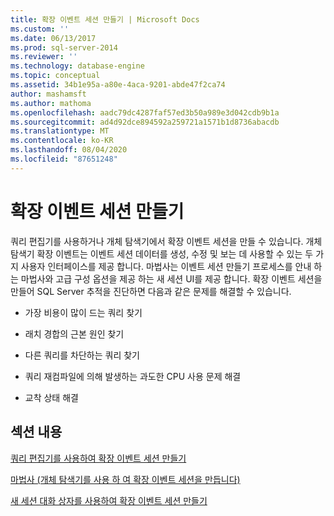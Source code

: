 ```yaml
---
title: 확장 이벤트 세션 만들기 | Microsoft Docs
ms.custom: ''
ms.date: 06/13/2017
ms.prod: sql-server-2014
ms.reviewer: ''
ms.technology: database-engine
ms.topic: conceptual
ms.assetid: 34b1e95a-a80e-4aca-9201-abde47f2ca74
author: mashamsft
ms.author: mathoma
ms.openlocfilehash: aadc79dc4287faf57ed3b50a989e3d042cdb9b1a
ms.sourcegitcommit: ad4d92dce894592a259721a1571b1d8736abacdb
ms.translationtype: MT
ms.contentlocale: ko-KR
ms.lasthandoff: 08/04/2020
ms.locfileid: "87651248"
---
```

# <a name="create-an-extended-events-session"></a>확장 이벤트 세션 만들기
  쿼리 편집기를 사용하거나 개체 탐색기에서 확장 이벤트 세션을 만들 수 있습니다. 개체 탐색기 확장 이벤트는 이벤트 세션 데이터를 생성, 수정 및 보는 데 사용할 수 있는 두 가지 사용자 인터페이스를 제공 합니다. 마법사는 이벤트 세션 만들기 프로세스를 안내 하는 마법사와 고급 구성 옵션을 제공 하는 새 세션 UI를 제공 합니다. 확장 이벤트 세션을 만들어 SQL Server 추적을 진단하면 다음과 같은 문제를 해결할 수 있습니다.  
  
-   가장 비용이 많이 드는 쿼리 찾기  
  
-   래치 경합의 근본 원인 찾기  
  
-   다른 쿼리를 차단하는 쿼리 찾기  
  
-   쿼리 재컴파일에 의해 발생하는 과도한 CPU 사용 문제 해결  
  
-   교착 상태 해결  
  
## <a name="in-this-section"></a>섹션 내용  
 [쿼리 편집기를 사용하여 확장 이벤트 세션 만들기](../../2014/database-engine/create-an-extended-events-session-using-query-editor.md)  
  
 [마법사 &#40;개체 탐색기를 사용 하 여 확장 이벤트 세션을 만듭니다&#41;](../ssms/object/object-explorer.md)  
  
 [새 세션 대화 상자를 사용하여 확장 이벤트 세션 만들기](../../2014/database-engine/create-an-extended-events-session-using-the-new-session-dialog.md)  
  
  
